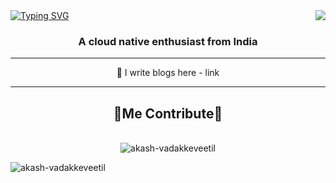 <img align="right" src="https://visitor-badge.laobi.icu/badge?page_id=akash-vadakkeveetil.visitor-badge&left_color=red&right_color=green&left_text=Visitor%20Number:"/>
<a href="https://git.io/typing-svg"><img src="https://readme-typing-svg.demolab.com?font=Fira+Code&weight=500&size=43&pause=992&color=F7F7F7&center=true&vCenter=true&width=984&height=65&lines=Hi+%F0%9F%91%8B%2C+I'm+Akash+Vadakkeveetil;A+Golang+Developer++%F0%9F%99%8C" alt="Typing SVG" /></a>
<h3 align="center">A cloud native enthusiast from India </h3>
<hr/>
<div align="center">
  🌱 I write blogs here -  link
  
</div>
<hr/>
<div align="center">
  <h2>🐍Me Contribute🐍</h2>
  <br>
    <img src="

<p><img align="left" src="https://github-readme-stats.vercel.app/api/top-langs?username=akash-vadakkeveetil&show_icons=true&locale=en&layout=compact" alt="akash-vadakkeveetil" /></p>

<p>&nbsp;<img align="left" src="https://github-readme-stats.vercel.app/api?username=akash-vadakkeveetil&show_icons=true&theme=radical" alt="akash-vadakkeveetil" /></p>
